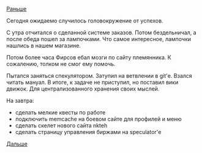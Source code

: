 [Раньше](2017.08.09.md)

Сегодня ожидаемо случилось головокружение от успехов.

С утра отчитался о сделанной системе заказов.
Потом бездельничал, а после обеда пошел за лампочками. Что самое интересное, лампочки нашлись в нашем магазине.

Потом более часа Фирсов ебал мозги по сайту племянника. К сожалению, толком не смог ему помочь.

Пытался заняться спекулятором.
Затупил на ветвлении в git'е. Взался читать мануал.
В итоге, к задаче не приступил, но поставил вики движок. Для централизованного хранения своих мыслей.

На завтра:
  * сделать мелкие квесты по работе
  * подключить memcache на боевом сайте для профилей и меню
  * сделать скелет нового сайта nkteh
  * сделать страницу управления биржами на speculator'е

[Дальше](2017.08.11.md)